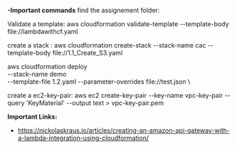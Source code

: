 **-Important commands**
find the assignement folder:
  

  Validate a template:
  aws cloudformation validate-template --template-body file://lambdawithcf.yaml

  create a stack :
  aws cloudformation create-stack --stack-name cac --template-body file://1.1_Create_S3.yaml

  aws cloudformation deploy \
  --stack-name demo \
  --template-file 1.2.yaml --parameter-overrides file://test.json  \

  create a ec2-key-pair:
  aws ec2 create-key-pair --key-name vpc-key-pair --query 'KeyMaterial' --output text > vpc-key-pair.pem

**Important Links:**
- https://nickolaskraus.io/articles/creating-an-amazon-api-gateway-with-a-lambda-integration-using-cloudformation/
